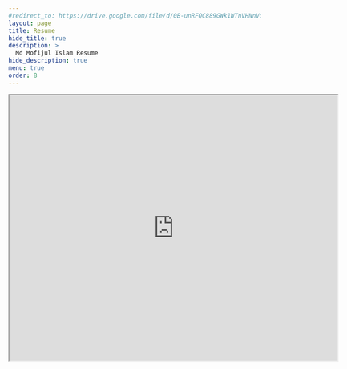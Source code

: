 ```yaml
---
#redirect_to: https://drive.google.com/file/d/0B-unRFQC889GWk1WTnVHNnVCelk/preview
layout: page
title: Resume
hide_title: true
description: >
  Md Mofijul Islam Resume
hide_description: true
menu: true
order: 8
---
```

<iframe src="https://drive.google.com/file/d/0B-unRFQC889GWk1WTnVHNnVCelk/preview" width="130%" height="530"></iframe>
